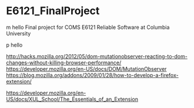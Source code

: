 E6121_FinalProject
==================
m hello
Final project for COMS E6121 Reliable Software at Columbia University

p hello

http://hacks.mozilla.org/2012/05/dom-mutationobserver-reacting-to-dom-changes-without-killing-browser-performance/
https://developer.mozilla.org/en-US/docs/DOM/MutationObserver
https://blog.mozilla.org/addons/2009/01/28/how-to-develop-a-firefox-extension/

https://developer.mozilla.org/en-US/docs/XUL_School/The_Essentials_of_an_Extension
